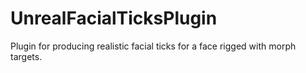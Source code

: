 # UnrealFacialTicksPlugin
Plugin for producing realistic facial ticks for a face rigged with morph targets.
